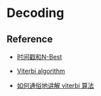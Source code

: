 # Decoding

## Reference

* [时间戳和N-Best](https://mp.weixin.qq.com/s?__biz=MzU2NjUwMTgxOQ==&mid=2247483956&idx=1&sn=80ce595238d84155d50f08c0d52267d3&chksm=fcaacae0cbdd43f62b1da60c8e8671a9e0bb2aeee94f58751839b03a1c45b9a3889b96705080&scene=21#wechat_redirect)

* [Viterbi algorithm](https://en.wikipedia.org/wiki/Viterbi_algorithm)

* [如何通俗地讲解 viterbi 算法](https://www.zhihu.com/question/20136144)

